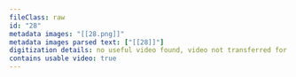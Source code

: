 ```yaml
---
fileClass: raw
id: "28"
metadata images: "[[28.png]]"
metadata images parsed text: ["[[28]]"]
digitization details: no useful video found, video not transferred for parsing
contains usable video: true
---
```

